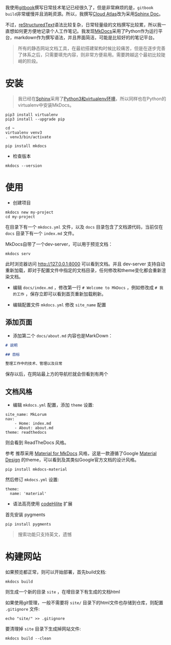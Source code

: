 我使用[gitbook](../gitbook/README)撰写日常技术笔记已经很久了，但是非常麻烦的是，`gitbook build`非常缓慢并且消耗资源。所以，我撰写[Cloud Atlas](https://github.com/huataihuang/cloud-atlas)改为采用[Sphinx Doc](http://www.sphinx-doc.org/)。

不过，[reStructuredText](http://docutils.sourceforge.net/rst.html)语法比较复杂，日常轻量级的文档撰写比较累，所以我一直想如何更方便地记录个人工作笔记。我发现[MkDocs](https://www.mkdocs.org/)采用了Python作为运行平台，markdown作为撰写语法，并且界面简洁，可能是比较好的的笔记平台。

> 所有的静态网站文档工具，在最初搭建架构时候比较痛苦，但是在逐步完善了体系之后，只需要填充内容，则非常方便易用。需要跨越这个最初比较陡峭的阶段。

# 安装

> 我已经在[Sphinx](develop/doc/sphinx/README)采用了[Python3和virtualenv环境](develop/python/startup/install_python_3_and_virtualenv_on_macos)，所以同样也在Python的virtualenv中安装MkDocs。

```
pip3 install virtualenv
pip3 install --upgrade pip

cd ~
virtualenv venv3
. venv3/bin/activate

pip install mkdocs
```
* 检查版本

```
mkdocs --version
```

# 使用

* 创建项目

```
mkdocs new my-project
cd my-project
```

在目录下有一个 `mkdocs.yml` 文件，以及 `docs` 目录包含了文档源代码，当前仅在 `docs` 目录下有一个 `index.md` 文件。

MkDocs自带了一个dev-server，可以用于预览文档：

```
mkdocs serv
```

此时浏览器访问 http://127.0.0.1:8000 可以看到文档。并且 dev-server 支持自动重新加载，即对于配置文件中指定的文档目录，任何修改和theme变化都会重新渲染文档。

* 编辑 `docs/index.md` ，修改第一行 `# Welcome to MkDocs` ，例如修改成 `# 我的工作` ，保存立即可以看到首页重新加载刷新。

* 编辑配置文件 `mkdocs.yml` 修改 `site_name` 配置

## 添加页面

* 添加第二个 `docs/about.md` 内容也是MarkDown：

```markdown
# 说明

## 目标

整理工作中的技术、管理以及日常
```

保存以后，在网站最上方的导航栏就会但看到有两个

## 文档风格

* 编辑 `mkdocs.yml` 配置，添加 `theme` 设置:

```
site_name: MkLorum
nav:
    - Home: index.md
    - About: about.md
theme: readthedocs
```

则会看到 ReadTheDocs 风格。

参考 推荐采用 [Material for MkDocs](https://squidfunk.github.io/mkdocs-material/) 风格，这是一款遵循了Google [Material Design](https://material.io/design/) 的theme，可以看到及其类似Google官方文档的设计风格。

```
pip install mkdocs-material
```

然后修订 `mkdocs.yml` 设置:

```
theme:
  name: 'material'
```

* 语法高亮使用 [codeHilite](https://python-markdown.github.io/extensions/code_hilite/) 扩展

首先安装 pygments

```
pip install pygments
```

> 搜索功能只支持英文，遗憾

# 构建网站

如果预览都正常，则可以开始部署，首先build文档:

```
mkdocs build
```

则生成一个新的目录 `site` ，在增目录下有生成的文档html

如果使用git管理，一般不需要将 `site/` 目录下的html文件也存储到仓库，则配置 `.gitignore` 文件:

```
echo "site/" >> .gitignore
```

要清理掉 `site` 目录下生成掉网站文件:

```
mkdocs build --clean
```